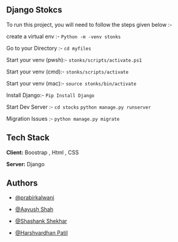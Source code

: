 
## Django Stokcs

To run this project, you will need to follow the steps given below :-

create a virtual env :-
`Python -m -venv stonks`

Go to your Directory  :-
`cd myfiles`

Start your venv (pwsh):-
`stonks/scripts/activate.ps1`

Start your venv (cmd):-
`stonks/scripts/activate`

Start your venv (mac):-
`source stonks/bin/activate`

Install Django:-
`Pip Install Django`

Start Dev Server :-
`cd stocks`
`python manage.py runserver`

Migration Issues :-
`python manage.py migrate`

## Tech Stack

**Client:** Boostrap , Html , CSS

**Server:** Django


## Authors

- [@prabirkalwani](https://www.github.com/prabirkalwani)

- [@Aayush Shah](https://www.github.com/prabirkalwani)

- [@Shashank Shekhar](https://www.github.com/prabirkalwani)

- [@Harshvardhan Patil](https://www.github.com/prabirkalwani)
